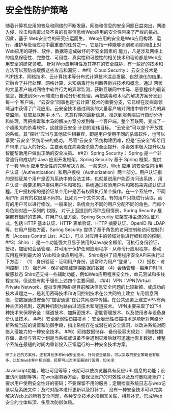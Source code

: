 安全性防护策略
====
  随着计算机应用的普及和网络的不断发展，网络和信息的安全问题日益突出，网络入侵、攻击和病毒以及不良的有害信息给Web应用的安全性带来了严峻的挑战。因此，基于
Web安全性的研究应运而生。
  Web应用的安全是Web应用构建、运行、维护与管理过程中最重要的任务之一。它是指一种能够识别和消除网络上对Web应用的硬件、软件、数据等造成破坏的不安全因素的
能力，凡是涉及网络上的信息保密性、完整性、可用性、真实性和可控性的相关技术和理论都是Web应用安全的研究领域。
  针对Web应用特性及其存在的安全威胁，有一些好的技术和方法可以预防或缓解这些攻击和漏洞：
  ##1）Cloud Security：
    云安全技术是P2P技术、网格技术、云计算技术等分布式计算技术混合发展、自然演化的结果。它融合了并行处理、网格计算、未知病毒行为判断等新兴技术和概念，通过
网状的大量客户端对网络中软件行为的异常监测，获取互联网中木马、恶意程序的最新信息，推送到Server端进行自动分析和处理，再把病毒和木马的解决方案分发到每一个
客户端。
    “云安全”同事也是“云计算”技术的重要分支，它已经在反病毒领域当中获得了广泛应用。云安全技术通过网状的大量客户端对网络中软件行为的异常监测，获取互联网中
木马、恶意程序的最新信息，推送到服务端进行自动分析和处理，再把病毒和木马的解决方案分发到每一个客户端。整个互联网，变成了一个超级大的杀毒软件，这就是云安全
计划的宏伟目标。
     “云安全”可以是个开放性的系统，其“探针”应当与其他软件相兼容，即是用户使用不同的杀毒软件，也可以享受“云安全”系统带来的成功。
     尽管“云安全”系统构建困难，但是“云安全”却给用户带来了巨大的好处。主要表现在病毒查杀能力全面提升，杀毒效率极大提升以及智能帮助用户做出正确的安全决策。
   ##2）Spring Security：
     Spring 是一个非常流行和成功的 Java 应用开发框架。Spring Security 基于 Spring 框架，提供了一套 Web 应用安全性的完整解决方案。一般来说，Web 应用
的安全性包括用户认证（Authentication）和用户授权（Authorization）两个部分。用户认证指的是验证某个用户是否为系统中的合法主体，也就是说用户能否访问该系统
。用户认证一般要求用户提供用户名和密码。系统通过校验用户名和密码来完成认证过程。用户授权指的是验证某个用户是否有权限执行某个操作。在一个系统中，不同用户所
具有的权限是不同的。比如对一个文件来说，有的用户只能进行读取，而有的用户可以进行修改。一般来说，系统会为不同的用户分配不同的角色，而每个角色则对应一系列的
权限。
    对于上面提到的两种应用情景，Spring Security 框架都有很好的支持。在用户认证方面，Spring Security 框架支持主流的认证方式，包括 HTTP 基本认证、HTTP
表单验证、HTTP 摘要认证、OpenID 和 LDAP 等。在用户授权方面，Spring Security 提供了基于角色的访问控制和访问控制列表（Access Control List，ACL），可以
对应用中的领域对象进行细粒度的控制。
    ##3）Shiro ：
        是一个功能强大且易于使用的Java安全框架，可执行身份验证，授权，加密和会话管理，并可用于保护任何应用程序 - 从命令行应用程序，移动应用程序到最大的
Web和企业应用程序。
        Shiro提供了应用程序安全API来执行以下方面：
          （1） 身份验证 - 证明用户身份，通常称为用户“登录”。
          （2）授权 - 访问控制
          （3） 密码学 - 保护或隐藏窥探数据的数据
          （4）会话管理 - 每用户时间敏感状态
        Shiro还支持一些辅助功能，例如Web应用程序安全性，单元测试和多线程支持，但这些有助于强化上述四个主要问题。
    ##4）VPN :
      VPN(Virtual Private Network，虚拟专用网络)是目前解决信息安全问题的比较新颖、或成功的技术课题之一，是利用密码技术和访问控制技术在公共网络上建立
专用信息网络，使数据通过安全的“加密通道”在公共网络中传播。在公共通道上建立VPN有两种主流的机制，这两种机制为路由过滤技术和隧道技术。
      VPN主要采取了如下4种技术来保障安全：隧道技术、加解密技术、密匙管理技术、以及使用者与设备身份认证技术。
    ##5）安全脆弱性扫描技术：
      安全脆弱性扫描技术是能针对网络分析系统当前的设置和防御手段，指出系统存在或潜在的安全漏洞，以改进系统对网络入侵能力的一种安全技术。
    ##6）网络数据储存、备份级容灾规划：
      网络数据存储、备份与容灾计划是当系统或设备不幸遇到灾难后就可迅速地恢复数据，使整个系统在最短的时间内重新投入正常运行的一种安全技术方案。

    除了上述的方案外，还有其他多种Web安全技术，针对安全威胁，可以采取的安全策略也有很多，比如在web客户机方面，短期可以对浏览器进行设置，如关闭
Javascript功能，地址可见等等；长期可以使浏览器具有反应URL信息的功能；设置访问限制等等。在web服务器方面，要保证账户的时效性以及及时删除死账户；
要求用户使用安全性好的密码；不要保留不用的服务；定期检查系统日志与web记录以及系统文件；及时对版本进行更新以及打补丁。
    没有一种安全技术可以完美解决Web上的所有安全问题，各种安全技术必须相互关联，相互补充，形成Web安全的立体纵深、多层次防御体质。
